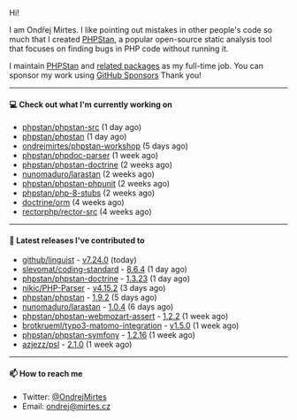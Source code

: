 Hi!

I am Ondřej Mirtes. I like pointing out mistakes in other people's code so much that I created [PHPStan](https://phpstan.org/), a popular open-source static analysis tool that focuses on finding bugs in PHP code without running it.

I maintain [PHPStan](https://github.com/phpstan/phpstan) and [related packages](https://github.com/phpstan/) as my full-time job. You can sponsor my work using [GitHub Sponsors](https://github.com/sponsors/ondrejmirtes) Thank you!

---

#### 💻 Check out what I'm currently working on

- [phpstan/phpstan-src](https://github.com/phpstan/phpstan-src) (1 day ago)
- [phpstan/phpstan](https://github.com/phpstan/phpstan) (1 day ago)
- [ondrejmirtes/phpstan-workshop](https://github.com/ondrejmirtes/phpstan-workshop) (5 days ago)
- [phpstan/phpdoc-parser](https://github.com/phpstan/phpdoc-parser) (1 week ago)
- [phpstan/phpstan-doctrine](https://github.com/phpstan/phpstan-doctrine) (2 weeks ago)
- [nunomaduro/larastan](https://github.com/nunomaduro/larastan) (2 weeks ago)
- [phpstan/phpstan-phpunit](https://github.com/phpstan/phpstan-phpunit) (2 weeks ago)
- [phpstan/php-8-stubs](https://github.com/phpstan/php-8-stubs) (2 weeks ago)
- [doctrine/orm](https://github.com/doctrine/orm) (4 weeks ago)
- [rectorphp/rector-src](https://github.com/rectorphp/rector-src) (4 weeks ago)

---

#### 🔭 Latest releases I've contributed to

- [github/linguist](https://github.com/github/linguist) - [v7.24.0](https://github.com/github/linguist/releases/tag/v7.24.0) (today)
- [slevomat/coding-standard](https://github.com/slevomat/coding-standard) - [8.6.4](https://github.com/slevomat/coding-standard/releases/tag/8.6.4) (1 day ago)
- [phpstan/phpstan-doctrine](https://github.com/phpstan/phpstan-doctrine) - [1.3.23](https://github.com/phpstan/phpstan-doctrine/releases/tag/1.3.23) (1 day ago)
- [nikic/PHP-Parser](https://github.com/nikic/PHP-Parser) - [v4.15.2](https://github.com/nikic/PHP-Parser/releases/tag/v4.15.2) (3 days ago)
- [phpstan/phpstan](https://github.com/phpstan/phpstan) - [1.9.2](https://github.com/phpstan/phpstan/releases/tag/1.9.2) (5 days ago)
- [nunomaduro/larastan](https://github.com/nunomaduro/larastan) - [1.0.4](https://github.com/nunomaduro/larastan/releases/tag/1.0.4) (6 days ago)
- [phpstan/phpstan-webmozart-assert](https://github.com/phpstan/phpstan-webmozart-assert) - [1.2.2](https://github.com/phpstan/phpstan-webmozart-assert/releases/tag/1.2.2) (1 week ago)
- [brotkrueml/typo3-matomo-integration](https://github.com/brotkrueml/typo3-matomo-integration) - [v1.5.0](https://github.com/brotkrueml/typo3-matomo-integration/releases/tag/v1.5.0) (1 week ago)
- [phpstan/phpstan-symfony](https://github.com/phpstan/phpstan-symfony) - [1.2.16](https://github.com/phpstan/phpstan-symfony/releases/tag/1.2.16) (1 week ago)
- [azjezz/psl](https://github.com/azjezz/psl) - [2.1.0](https://github.com/azjezz/psl/releases/tag/2.1.0) (1 week ago)

---

#### 📫 How to reach me

- Twitter: [@OndrejMirtes](https://twitter.com/ondrejmirtes)
- Email: [ondrej@mirtes.cz](mailto:ondrej@mirtes.cz)
